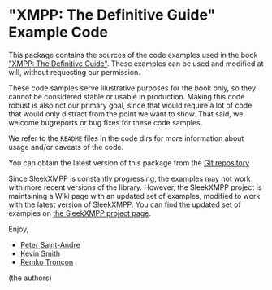 # "XMPP: The Definitive Guide" Example Code

This package contains the sources of the code examples used in the book
["XMPP: The Definitive Guide"](http://oreilly.com/catalog/9780596521264).
These examples can be used and modified at will, without requesting our
permission. 

These code samples serve illustrative purposes for the book only, so they
cannot be considered stable or usable in production. Making this code
robust is also not our primary goal, since that would require a lot of code 
that would only distract from the point we want to show. That said, we 
welcome bugreports or bug fixes for these code samples.

We refer to the `README` files in the code dirs for more information about usage
and/or caveats of the code.

You can obtain the latest version of this package from the 
[Git repository](http://github.com/remko/xmpp-tdg-examples).

Since SleekXMPP is constantly progressing, the examples may not work with
more recent versions of the library. However, the SleekXMPP project is 
maintaining a Wiki page with an updated set of examples, modified to work
with the latest version of SleekXMPP. You can find the updated set of 
examples on [the SleekXMPP project page](http://wiki.github.com/fritzy/SleekXMPP/xmpp-the-definitive-guide).


Enjoy,

- [Peter Saint-Andre](http://stpeter.im)
- [Kevin Smith](http://kismith.co.uk)
- [Remko Tronçon](http://el-tramo.be)

(the authors)
